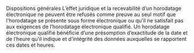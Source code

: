 Dispositions générales
L’effet juridique et la recevabilité d’un horodatage électronique ne peuvent être refusés comme preuve au seul motif que l'horodatage se présente sous forme électronique ou qu’il ne satisfait pas aux exigences de l’horodatage électronique qualifié.
Un horodatage électronique qualifié bénéficie d’une présomption d’exactitude de la date et de l’heure qu’il indique et d’intégrité des données auxquelles se rapportent ces dates et heures.